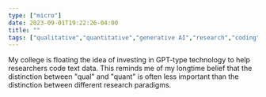 ```yaml
---
type: ["micro"]
date: 2023-09-01T19:22:26-04:00
title: ""
tags: ["qualitative","quantitative","generative AI","research","coding"]
---
```

My college is floating the idea of investing in GPT-type technology to help researchers code text data. This reminds me of my longtime belief that the distinction between "qual" and "quant" is often less important than the distinction between different research paradigms.
